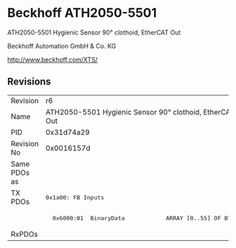 # Beckhoff ATH2050-5501

ATH2050-5501 Hygienic Sensor 90° clothoid, EtherCAT Out

Beckhoff Automation GmbH & Co. KG

http://www.beckhoff.com/XTS/

## Revisions
<table>
<tr>
<td>Revision</td>
<td>r6</td>
</tr>
<tr>
<td>Name</td>
<td>ATH2050-5501 Hygienic Sensor 90° clothoid, EtherCAT Out</td>
</tr>
<tr>
<td>PID</td>
<td>0x31d74a29</td>
</tr>
<tr>
<td>Revision No</td>
<td>0x0016157d</td>
</tr>
<tr>
<td>Same PDOs as</td>
<td></td>
</tr>
<tr>
<td rowspan=2 valign=top>TX PDOs</td>
<td><pre>0x1a00: FB Inputs</pre></td>
<td></td>
</tr>
<tr>
<td><pre>  0x6000:01  BinaryData            ARRAY [0..55] OF BYTE</pre></td>
</tr>
<tr>
<td>RxPDOs</td>
<td></td>
</tr>
</table>
